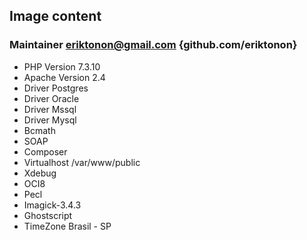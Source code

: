 ## Image content
### Maintainer eriktonon@gmail.com {github.com/eriktonon}
* PHP Version 7.3.10
* Apache Version 2.4
* Driver Postgres  
* Driver Oracle
* Driver Mssql
* Driver Mysql
* Bcmath
* SOAP
* Composer
* Virtualhost /var/www/public
* Xdebug
* OCI8
* Pecl
* Imagick-3.4.3
* Ghostscript
* TimeZone Brasil - SP
 